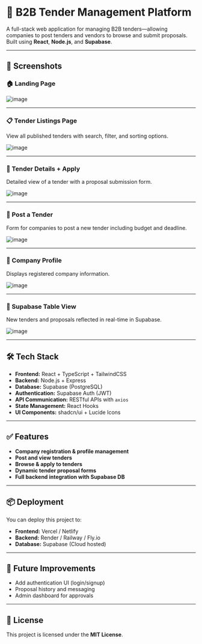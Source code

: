 # 🚀 B2B Tender Management Platform

A full-stack web application for managing B2B tenders—allowing companies to post tenders and vendors to browse and submit proposals. Built using **React**, **Node.js**, and **Supabase**.

---

## 📸 Screenshots

### 🏠 Landing Page

![image](https://github.com/user-attachments/assets/0dc7625f-7ca2-4bc7-8311-61e2e7786222)

---

### 📋 Tender Listings Page

View all published tenders with search, filter, and sorting options.

![image](https://github.com/user-attachments/assets/ecd997d9-b7f0-4644-8d92-c35ba4e0b203)

---

### 📄 Tender Details + Apply

Detailed view of a tender with a proposal submission form.

![image](https://github.com/user-attachments/assets/0699418e-46f6-4b5c-977d-6643b2d7cb08)

---

### 📝 Post a Tender

Form for companies to post a new tender including budget and deadline.

![image](https://github.com/user-attachments/assets/599538e6-3100-4e9d-b811-d173a8aa2ff3)

---

### 🏢 Company Profile

Displays registered company information.

![image](https://github.com/user-attachments/assets/4e8e158a-0dc7-463e-b7d9-52a68a0d814d)

---

### 💾 Supabase Table View

New tenders and proposals reflected in real-time in Supabase.

![image](https://github.com/user-attachments/assets/77ba48ac-20c8-41e4-bb87-9fe7fea5de7f)

---

## 🛠️ Tech Stack

- **Frontend:** React + TypeScript + TailwindCSS
- **Backend:** Node.js + Express
- **Database:** Supabase (PostgreSQL)
- **Authentication:** Supabase Auth (JWT)
- **API Communication:** RESTful APIs with `axios`
- **State Management:** React Hooks
- **UI Components:** shadcn/ui + Lucide Icons

---

## ✅ Features

- **Company registration & profile management**
- **Post and view tenders**
- **Browse & apply to tenders**
- **Dynamic tender proposal forms**
- **Full backend integration with Supabase DB**

---

## 📦 Deployment

You can deploy this project to:

- **Frontend:** Vercel / Netlify  
- **Backend:** Render / Railway / Fly.io  
- **Database:** Supabase (Cloud hosted)

---

## 🧠 Future Improvements

- Add authentication UI (login/signup)
- Proposal history and messaging
- Admin dashboard for approvals

---

## 📄 License

This project is licensed under the **MIT License**.



















